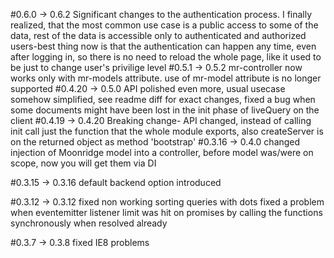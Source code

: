 #0.6.0 -> 0.6.2
    Significant changes to the authentication process. I finally realized, that the most common use case is a public
    access to some of the data, rest of the data is accessible only to authenticated and authorized users-best thing
    now is that the authentication can happen any time, even after logging in, so there is no need to reload the whole
    page, like it used to be just to change user's privilige level
#0.5.1 -> 0.5.2
	mr-controller now works only with mr-models attribute. use of mr-model attribute is no longer supported
#0.4.20 -> 0.5.0
	API polished even more, usual usecase somehow simplified, see readme diff for exact changes,
	fixed a bug when some documents might have been lost in the init phase of liveQuery on the client
#0.4.19 -> 0.4.20
	Breaking change- API changed, instead of calling init call just the function that the whole module exports, 
	also createServer is on the returned object as method 'bootstrap'
#0.3.16 -> 0.4.0
    changed injection of Moonridge model into a controller, before model was/were on scope, now you will get them via DI

#0.3.15 -> 0.3.16
    default backend option introduced

#0.3.12 -> 0.3.12
    fixed non working sorting queries with dots
    fixed a problem when eventemitter listener limit was hit on promises by calling the functions synchronously when resolved already

#0.3.7 -> 0.3.8
    fixed IE8 problems